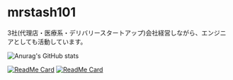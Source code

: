 # mrstash101
3社(代理店・医療系・デリバリースタートアップ)会社経営しながら、エンジニアとしても活動しています。

![Anurag's GitHub stats](https://github-readme-stats.vercel.app/api?username=mrstash101&count_private=true)

[![ReadMe Card](https://github-readme-stats.vercel.app/api/pin/?username=mrstash101&repo=UniTEA)](https://github.com/mrstash101/UniTEA)
[![ReadMe Card](https://github-readme-stats.vercel.app/api/pin/?username=mrstash101&repo=Veauty)](https://github.com/mrstash101/Veauty)

